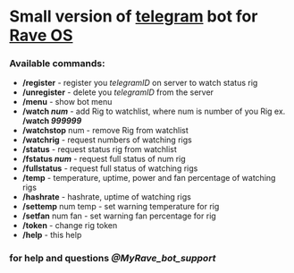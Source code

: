 # Small version of [telegram](https://web.telegram.org/) bot for [Rave OS](https://raveos.com/)

### Available commands:



 - **/register** - register you *telegramID* on server to watch status rig
 - **/unregister** - delete you *telegramID* from the server
 - **/menu** - show bot menu
 - **/watch *num*** - add Rig to watchlist, where num is number of you Rig ex. **/watch *999999***
 - **/watchstop** num - remove Rig from  watchlist
 - **/watchrig** - request numbers of watching rigs
 - **/status** - request status rig from watchlist
 - **/fstatus *num*** - request full status of num rig
 - **/fullstatus** - request full status of watching rigs
 - **/temp** - temperature, uptime, power and fan percentage of watching rigs
 - **/hashrate** -  hashrate, uptime of watching rigs
 - **/settemp** num temp - set  warning temperature for rig
 - **/setfan** num fan - set warning fan percentage for rig
 - **/token** - change rig token
 - **/help** - this help

### for help and questions *@MyRave_bot_support*